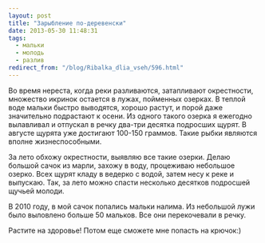 ```yaml
---
layout: post
title: "Зарыбление по-деревенски"
date: 2013-05-30 11:48:31
tags:
  - мальки
  - молодь
  - разлив
redirect_from: "/blog/Ribalka_dlia_vseh/596.html"
---
```

Во время нереста, когда реки разливаются, затапливают окрестности,
множество икринок остается в лужах, пойменных озерках. В теплой воде
мальки быстро выводятся, хорошо растут, и порой даже значительно
подрастают к осени. Из одного такого озерка я ежегодно вылавливал и
отпускал в речку два-три десятка подросших щурят. В августе щурята уже
достигают 100-150 граммов. Такие рыбки являются вполне жизнеспособными. 

За лето обхожу окрестности, выявляю все такие озерки. Делаю большой
сачок из марли, захожу в воду, процеживаю небольшое озерко. Всех щурят
кладу в ведерко с водой, затем несу к реке и выпускаю. Так, за лето
можно спасти несколько десятков подросшей щучьей молоди.

В 2010 году, в мой сачок попались мальки налима. Из небольшой лужи было
выловлено больше 50 мальков. Все они перекочевали в речку.

Растите на здоровье! Потом еще сможете мне попасть на крючок:)
